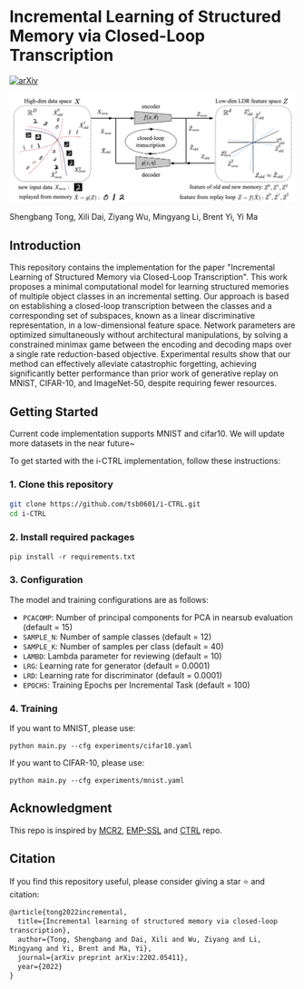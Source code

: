 # Incremental Learning of Structured Memory via Closed-Loop Transcription

[![arXiv](https://img.shields.io/badge/arXiv-2202.05411-b31b1b.svg)](https://arxiv.org/abs/2202.05411)


![Training Pipeline](pipeline.png)


Shengbang Tong, Xili Dai, Ziyang Wu, Mingyang Li, Brent Yi, Yi Ma

## Introduction
This repository contains the implementation for the paper "Incremental Learning of Structured Memory via Closed-Loop Transcription". This work proposes a minimal computational model for learning structured memories of multiple object classes in an incremental setting. Our approach is based on establishing a closed-loop transcription between the classes and a corresponding set of subspaces, known as a linear discriminative representation, in a low-dimensional feature space. Network parameters are optimized simultaneously without architectural manipulations, by solving a constrained minimax game between the encoding and decoding maps over a single rate reduction-based objective. Experimental results show that our method can effectively alleviate catastrophic forgetting, achieving significantly better performance than prior work of generative replay on MNIST, CIFAR-10, and ImageNet-50, despite requiring fewer resources.

## Getting Started
Current code implementation supports MNIST and cifar10. We will update more datasets in the near future~

To get started with the i-CTRL implementation, follow these instructions:

### 1. Clone this repository
```bash
git clone https://github.com/tsb0601/i-CTRL.git
cd i-CTRL
``` 
### 2. Install required packages
```
pip install -r requirements.txt
```

### 3. Configuration

The model and training configurations are as follows:

- `PCACOMP`: Number of principal components for PCA in nearsub evaluation (default = 15)
- `SAMPLE_N`: Number of sample classes (default = 12)
- `SAMPLE_K`: Number of samples per class (default = 40)
- `LAMBD`: Lambda parameter for reviewing (default = 10)
- `LRG`: Learning rate for generator (default = 0.0001)
- `LRD`: Learning rate for discriminator (default = 0.0001)
- `EPOCHS`: Training Epochs per Incremental Task (default = 100)

### 4. Training
If you want to MNIST, please use:
```
python main.py --cfg experiments/cifar10.yaml
```
If you want to CIFAR-10, please use:
```
python main.py --cfg experiments/mnist.yaml
```



## Acknowledgment
This repo is inspired by [MCR2](https://github.com/Ma-Lab-Berkeley/MCR2), [EMP-SSL](https://github.com/tsb0601/EMP-SSL) and [CTRL](https://github.com/Delay-Xili/LDR) repo.

## Citation
If you find this repository useful, please consider giving a star :star: and citation:

```
@article{tong2022incremental,
  title={Incremental learning of structured memory via closed-loop transcription},
  author={Tong, Shengbang and Dai, Xili and Wu, Ziyang and Li, Mingyang and Yi, Brent and Ma, Yi},
  journal={arXiv preprint arXiv:2202.05411},
  year={2022}
}
```